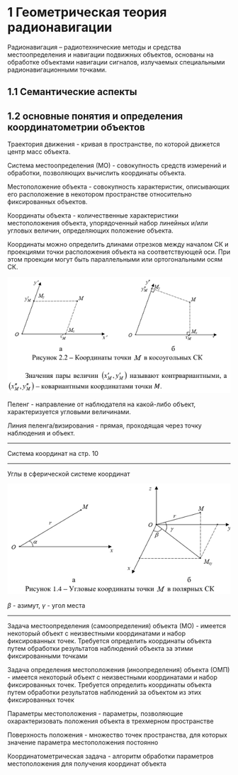 # 1 Геометрическая теория радионавигации

Радионавигация – радиотехнические методы и средства местоопределения и навигации подвижных объектов, основаны на обработке объектами навигации сигналов, излучаемых специальными радионавигационными точками.

## 1.1 Семантические аспекты

## 1.2 основные понятия и определения координатометрии объектов

Траектория движения - кривая в пространстве, по которой движется центр масс объекта.

Система местоопределения (МО) - совокупность средств измерений и обработки, позволяющих вычислить координаты объекта.

Местоположение объекта - совокупность характеристик, описывающих его расположение в некотором пространстве относительно фиксированных объектов.

Координаты объекта - количественные характеристики местоположения объекта, упорядоченный набор линейных и/или угловых величин, определяющих положение объекта.

Координаты можно определить длинами отрезков между началом СК и проекциями точки расположения объекта на соответствующей оси. При этом проекции могут быть параллельными или ортогональными осям СК.

![img/coordinate_system.bmp](img/coordinate_system.bmp "Проекции осей")

Пеленг - направление от наблюдателя на какой-либо объект, характеризуется угловыми величинами.

Линия пеленга/визирования - прямая, проходящая через точку наблюдения и объект.

---

Система координат на стр. 10

---

Углы в сферической системе координат

![img/spherical_coord.bmp](img/spherical_coord.bmp "Проекции осей")

$\beta$ - азимут, $\gamma$ - угол места

---

Задача местоопределения (самоопределения) объекта (МО) - имеется некоторый объект с неизвестными координатами и набор фиксированных точек. Требуется определить координаты объекта путем обработки результатов наблюдений объекта за этими фиксированными точками

Задача определения местоположения (иноопределения) объекта (ОМП) - имеется некоторый объект с неизвестными координатами и набор фиксированных точек. Требуется определить координаты объекта путем обработки результатов наблюдений за объектом из этих фиксированных точек

Параметры местоположения - параметры, позволяющие охарактеризовать положения объекта в трехмерном пространстве

Поверхность положения - множество точек пространства, для которых значение параметра местоположения постоянно

Координатометрическая задача - алгоритм обработки параметров местоположения для получения координат объекта

